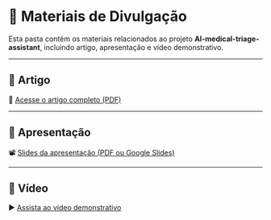 # 📁 Materiais de Divulgação

Esta pasta contém os materiais relacionados ao projeto **AI-medical-triage-assistant**, incluindo artigo, apresentação e vídeo demonstrativo.

---

## 📄 Artigo

📝 [Acesse o artigo completo (PDF)](./artigo.pdf)

---

## 🎤 Apresentação

📽️ [Slides da apresentação (PDF ou Google Slides)](./apresentacao.pdf)

---

## 🎥 Vídeo

▶️ [Assista ao vídeo demonstrativo](./video.mp4)
